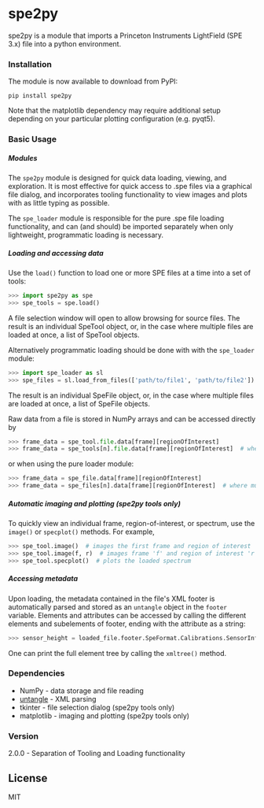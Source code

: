 # spe2py

spe2py is a module that imports a Princeton Instruments LightField (SPE 3.x) file into a python environment. 

### Installation
The module is now available to download from PyPI:
```
pip install spe2py
```
Note that the matplotlib dependency may require additional setup depending on your particular plotting configuration (e.g. pyqt5).

### Basic Usage
##### Modules
The `spe2py` module is designed for quick data loading, viewing, and exploration. It is most effective for quick access
to .spe files via a graphical file dialog, and incorporates tooling functionality to view images and plots with as
little typing as possible.

The `spe_loader` module is responsible for the pure .spe file loading functionality, and can (and should) be imported
separately when only lightweight, programmatic loading is necessary.

##### Loading and accessing data
Use the `load()` function to load one or more SPE files at a time into a set of tools:
```python
>>> import spe2py as spe
>>> spe_tools = spe.load()
```
A file selection window will open to allow browsing for source files. The result is an individual SpeTool object, or, in the case where multiple files are loaded at once, a list of SpeTool objects.

Alternatively programmatic loading should be done with with the `spe_loader` module:
```python
>>> import spe_loader as sl
>>> spe_files = sl.load_from_files(['path/to/file1', 'path/to/file2'])
```
The result is an individual SpeFile object, or, in the case where multiple files are loaded at once, a list of SpeFile objects.

Raw data from a file is stored in NumPy arrays and can be accessed directly by
```python
>>> frame_data = spe_tool.file.data[frame][regionOfInterest]
>>> frame_data = spe_tools[n].file.data[frame][regionOfInterest]  # where multiple files are loaded
```
or when using the pure loader module:
```python
>>> frame_data = spe_file.data[frame][regionOfInterest]
>>> frame_data = spe_files[n].data[frame][regionOfInterest]  # where multiple files are loaded
```

##### Automatic imaging and plotting (spe2py tools only)
To quickly view an individual frame, region-of-interest, or spectrum, use the `image()` or `specplot()` methods. For example,
```python
>>> spe_tool.image()  # images the first frame and region of interest
>>> spe_tool.image(f, r)  # images frame 'f' and region of interest 'r'
>>> spe_tool.specplot()  # plots the loaded spectrum
```

##### Accessing metadata
Upon loading, the metadata contained in the file's XML footer is automatically parsed and stored as an `untangle` object in the `footer` variable. Elements and attributes can be accessed by calling the different elements and subelements of footer, ending with the attribute as a string:
```python
>>> sensor_height = loaded_file.footer.SpeFormat.Calibrations.SensorInformation['height']
```
One can print the full element tree by calling the `xmltree()` method.

### Dependencies
  - NumPy - data storage and file reading
  - [untangle](https://github.com/stchris/untangle) - XML parsing
  - tkinter - file selection dialog (spe2py tools only)
  - matplotlib - imaging and plotting (spe2py tools only)

### Version
2.0.0 - Separation of Tooling and Loading functionality


License
----

MIT

